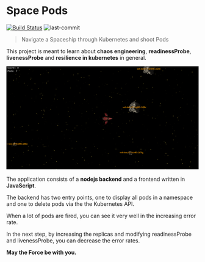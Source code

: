 # Space Pods

[![Build Status](https://jenkins.tino.sh/buildStatus/icon?job=spacePods%2Fmaster)](https://jenkins.tino.sh/job/spacePods/job/master/)
![last-commit](https://img.shields.io/github/last-commit/tinoschroeter/spacePods.svg?style=flat)

> Navigate a Spaceship through Kubernetes and shoot Pods

This project is meant to learn about **chaos engineering**, **readinessProbe**, **livenessProbe** and
**resilience in kubernetes** in general.

![im2](https://raw.githubusercontent.com/tinoschroeter/spacePods/master/docs/spacePods2.png)

The application consists of a **nodejs backend** and a frontend written in **JavaScript**.

The backend has two entry points, one to display all pods in a namespace and one to delete pods via the
the Kubernetes API.

When a lot of pods are fired, you can see it very well in the increasing error rate.

In the next step, by increasing the replicas and modifying readinessProbe and livenessProbe, you can decrease the
error rates.


**May the Force be with you.**
